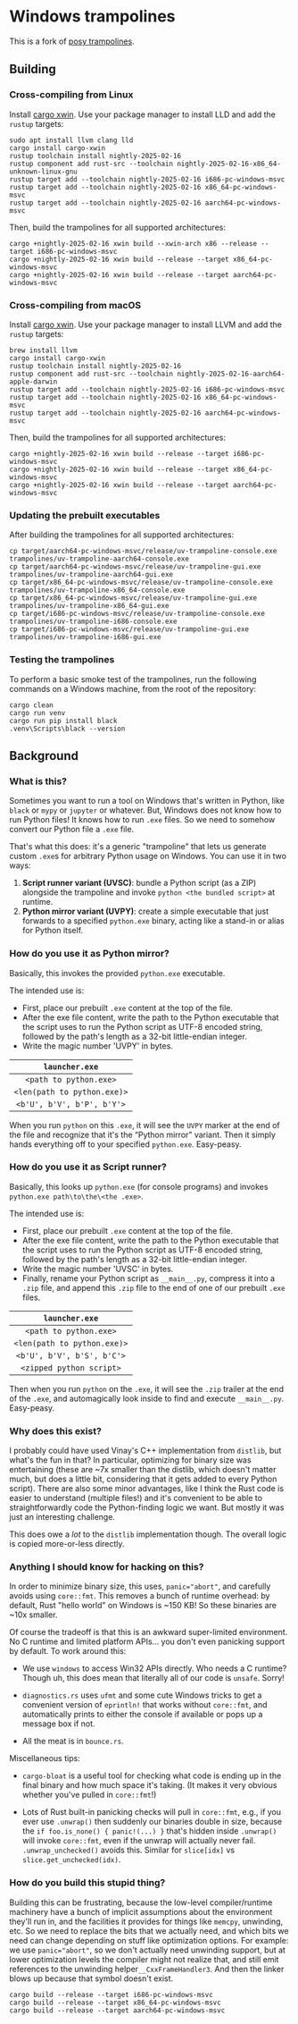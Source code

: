 # Windows trampolines

This is a fork of
[posy trampolines](https://github.com/njsmith/posy/tree/dda22e6f90f5fefa339b869dd2bbe107f5b48448/src/trampolines/windows-trampolines/posy-trampoline).

## Building

### Cross-compiling from Linux

Install [cargo xwin](https://github.com/rust-cross/cargo-xwin). Use your package manager to install
LLD and add the `rustup` targets:

```shell
sudo apt install llvm clang lld
cargo install cargo-xwin
rustup toolchain install nightly-2025-02-16
rustup component add rust-src --toolchain nightly-2025-02-16-x86_64-unknown-linux-gnu
rustup target add --toolchain nightly-2025-02-16 i686-pc-windows-msvc
rustup target add --toolchain nightly-2025-02-16 x86_64-pc-windows-msvc
rustup target add --toolchain nightly-2025-02-16 aarch64-pc-windows-msvc
```

Then, build the trampolines for all supported architectures:

```shell
cargo +nightly-2025-02-16 xwin build --xwin-arch x86 --release --target i686-pc-windows-msvc
cargo +nightly-2025-02-16 xwin build --release --target x86_64-pc-windows-msvc
cargo +nightly-2025-02-16 xwin build --release --target aarch64-pc-windows-msvc
```

### Cross-compiling from macOS

Install [cargo xwin](https://github.com/rust-cross/cargo-xwin). Use your package manager to install
LLVM and add the `rustup` targets:

```shell
brew install llvm
cargo install cargo-xwin
rustup toolchain install nightly-2025-02-16
rustup component add rust-src --toolchain nightly-2025-02-16-aarch64-apple-darwin
rustup target add --toolchain nightly-2025-02-16 i686-pc-windows-msvc
rustup target add --toolchain nightly-2025-02-16 x86_64-pc-windows-msvc
rustup target add --toolchain nightly-2025-02-16 aarch64-pc-windows-msvc
```

Then, build the trampolines for all supported architectures:

```shell
cargo +nightly-2025-02-16 xwin build --release --target i686-pc-windows-msvc
cargo +nightly-2025-02-16 xwin build --release --target x86_64-pc-windows-msvc
cargo +nightly-2025-02-16 xwin build --release --target aarch64-pc-windows-msvc
```

### Updating the prebuilt executables

After building the trampolines for all supported architectures:

```shell
cp target/aarch64-pc-windows-msvc/release/uv-trampoline-console.exe trampolines/uv-trampoline-aarch64-console.exe
cp target/aarch64-pc-windows-msvc/release/uv-trampoline-gui.exe trampolines/uv-trampoline-aarch64-gui.exe
cp target/x86_64-pc-windows-msvc/release/uv-trampoline-console.exe trampolines/uv-trampoline-x86_64-console.exe
cp target/x86_64-pc-windows-msvc/release/uv-trampoline-gui.exe trampolines/uv-trampoline-x86_64-gui.exe
cp target/i686-pc-windows-msvc/release/uv-trampoline-console.exe trampolines/uv-trampoline-i686-console.exe
cp target/i686-pc-windows-msvc/release/uv-trampoline-gui.exe trampolines/uv-trampoline-i686-gui.exe
```

### Testing the trampolines

To perform a basic smoke test of the trampolines, run the following commands on a Windows machine,
from the root of the repository:

```shell
cargo clean
cargo run venv
cargo run pip install black
.venv\Scripts\black --version
```

## Background

### What is this?

Sometimes you want to run a tool on Windows that's written in Python, like `black` or `mypy` or
`jupyter` or whatever. But, Windows does not know how to run Python files! It knows how to run
`.exe` files. So we need to somehow convert our Python file a `.exe` file.

That's what this does: it's a generic "trampoline" that lets us generate custom `.exe`s for
arbitrary Python usage on Windows. You can use it in two ways:

1. **Script runner variant (UVSC)**: bundle a Python script (as a ZIP) alongside the trampoline and
   invoke `python <the bundled script>` at runtime.
2. **Python mirror variant (UVPY)**: create a simple executable that just forwards to a specified
   `python.exe` binary, acting like a stand-in or alias for Python itself.

### How do you use it as Python mirror?

Basically, this invokes the provided `python.exe` executable.

The intended use is:

- First, place our prebuilt `.exe` content at the top of the file.
- After the exe file content, write the path to the Python executable that the script uses to run
  the Python script as UTF-8 encoded string, followed by the path's length as a 32-bit little-endian
  integer.
- Write the magic number 'UVPY' in bytes.

|       `launcher.exe`        |
| :-------------------------: |
|   `<path to python.exe>`    |
| `<len(path to python.exe)>` |
| `<b'U', b'V', b'P', b'Y'>`  |

When you run `python` on this `.exe`, it will see the `UVPY` marker at the end of the file and
recognize that it's the “Python mirror” variant. Then it simply hands everything off to your
specified `python.exe`. Easy-peasy.

### How do you use it as Script runner?

Basically, this looks up `python.exe` (for console programs) and invokes
`python.exe path\to\the\<the .exe>`.

The intended use is:

- First, place our prebuilt `.exe` content at the top of the file.
- After the exe file content, write the path to the Python executable that the script uses to run
  the Python script as UTF-8 encoded string, followed by the path's length as a 32-bit little-endian
  integer.
- Write the magic number 'UVSC' in bytes.
- Finally, rename your Python script as `__main__.py`, compress it into a `.zip` file, and append
  this `.zip` file to the end of one of our prebuilt `.exe` files.

|       `launcher.exe`        |
| :-------------------------: |
|   `<path to python.exe>`    |
| `<len(path to python.exe)>` |
| `<b'U', b'V', b'S', b'C'>`  |
|  `<zipped python script>`   |

Then when you run `python` on the `.exe`, it will see the `.zip` trailer at the end of the `.exe`,
and automagically look inside to find and execute `__main__.py`. Easy-peasy.

### Why does this exist?

I probably could have used Vinay's C++ implementation from `distlib`, but what's the fun in that? In
particular, optimizing for binary size was entertaining (these are ~7x smaller than the distlib,
which doesn't matter much, but does a little bit, considering that it gets added to every Python
script). There are also some minor advantages, like I think the Rust code is easier to understand
(multiple files!) and it's convenient to be able to straightforwardly code the Python-finding logic
we want. But mostly it was just an interesting challenge.

This does owe a _lot_ to the `distlib` implementation though. The overall logic is copied
more-or-less directly.

### Anything I should know for hacking on this?

In order to minimize binary size, this uses, `panic="abort"`, and carefully avoids using
`core::fmt`. This removes a bunch of runtime overhead: by default, Rust "hello world" on Windows is
~150 KB! So these binaries are ~10x smaller.

Of course the tradeoff is that this is an awkward super-limited environment. No C runtime and
limited platform APIs... you don't even panicking support by default. To work around this:

- We use `windows` to access Win32 APIs directly. Who needs a C runtime? Though uh, this does mean
  that literally all of our code is `unsafe`. Sorry!

- `diagnostics.rs` uses `ufmt` and some cute Windows tricks to get a convenient version of
  `eprintln!` that works without `core::fmt`, and automatically prints to either the console if
  available or pops up a message box if not.

- All the meat is in `bounce.rs`.

Miscellaneous tips:

- `cargo-bloat` is a useful tool for checking what code is ending up in the final binary and how
  much space it's taking. (It makes it very obvious whether you've pulled in `core::fmt`!)

- Lots of Rust built-in panicking checks will pull in `core::fmt`, e.g., if you ever use `.unwrap()`
  then suddenly our binaries double in size, because the `if foo.is_none() { panic!(...) }` that's
  hidden inside `.unwrap()` will invoke `core::fmt`, even if the unwrap will actually never fail.
  `.unwrap_unchecked()` avoids this. Similar for `slice[idx]` vs `slice.get_unchecked(idx)`.

### How do you build this stupid thing?

Building this can be frustrating, because the low-level compiler/runtime machinery have a bunch of
implicit assumptions about the environment they'll run in, and the facilities it provides for things
like `memcpy`, unwinding, etc. So we need to replace the bits that we actually need, and which bits
we need can change depending on stuff like optimization options. For example: we use
`panic="abort"`, so we don't actually need unwinding support, but at lower optimization levels the
compiler might not realize that, and still emit references to the unwinding
helper`__CxxFrameHandler3`. And then the linker blows up because that symbol doesn't exist.

```
cargo build --release --target i686-pc-windows-msvc
cargo build --release --target x86_64-pc-windows-msvc
cargo build --release --target aarch64-pc-windows-msvc
```

